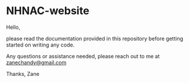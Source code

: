 # NHNAC-website

Hello,

please read the documentation provided in this repository before getting started on writing any code. 

Any questions or assistance needed, please reach out to me at zanechandy@gmail.com

Thanks, 
Zane
